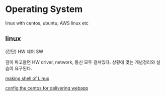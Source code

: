 # Operating System
linux with centos, ubuntu, AWS linux etc

## linux
(간단) HW 제어 SW

깊이 파고들면 HW driver, network, 통신 모두 걸쳐있다. 상황에 맞는 개념정리와 실습이 요구된다.

[making shell of Linux]()

[config the centos for delivering webapp]()
